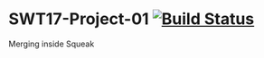 # SWT17-Project-01 [![Build Status](https://travis-ci.org/HPI-SWA-Teaching/SWT17-Project-01.svg?branch=master)](https://travis-ci.org/HPI-SWA-Teaching/SWT17-Project-01)
Merging inside Squeak
